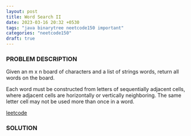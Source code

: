 ```yaml
---
layout: post
title: Word Search II
date: 2023-03-16 20:32 +0530
tags: "java binarytree neetcode150 important"
categories: "neetcode150"
draft: true
---
```


### PROBLEM DESCRIPTION

Given an m x n board of characters and a list of strings words, return all words on the board.

Each word must be constructed from letters of sequentially adjacent cells, where adjacent cells are horizontally or vertically neighboring. The same letter cell may not be used more than once in a word.

[leetcode](https://leetcode.com/problems/word-search-ii/)

### SOLUTION

```java

```
